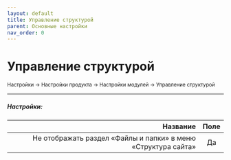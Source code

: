 ```yaml
---
layout: default
title: Управление структурой
parent: Основные настройки
nav_order: 0
---
```


# Управление структурой

<sub>Настройки → Настройки продукта → Настройки модулей → Управление структурой</sub>

---

##### **Настройки:**

Название | Поле
---: | :---:
Не отображать раздел «Файлы и папки» в меню «Структура сайта» | Да

<br>
